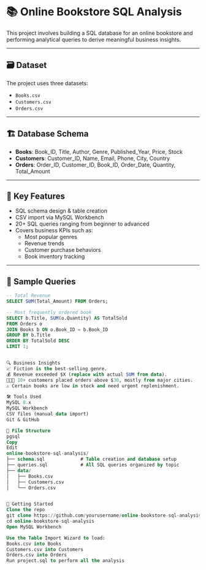 # 📚 Online Bookstore SQL Analysis

This project involves building a SQL database for an online bookstore and performing analytical queries to derive meaningful business insights.

---

## 🗃️ Dataset

The project uses three datasets:
- `Books.csv`
- `Customers.csv`
- `Orders.csv`

---

## 🏗️ Database Schema

- **Books**: Book_ID, Title, Author, Genre, Published_Year, Price, Stock
- **Customers**: Customer_ID, Name, Email, Phone, City, Country
- **Orders**: Order_ID, Customer_ID, Book_ID, Order_Date, Quantity, Total_Amount

---

## 📌 Key Features

- SQL schema design & table creation
- CSV import via MySQL Workbench
- 20+ SQL queries ranging from beginner to advanced
- Covers business KPIs such as:
  - Most popular genres
  - Revenue trends
  - Customer purchase behaviors
  - Book inventory tracking

---

## 🧪 Sample Queries

```sql
-- Total Revenue
SELECT SUM(Total_Amount) FROM Orders;

-- Most frequently ordered book
SELECT b.Title, SUM(o.Quantity) AS TotalSold
FROM Orders o
JOIN Books b ON o.Book_ID = b.Book_ID
GROUP BY b.Title
ORDER BY TotalSold DESC
LIMIT 1;


🔍 Business Insights
📈 Fiction is the best-selling genre.
💰 Revenue exceeded $X (replace with actual SUM from data).
🧑‍🤝‍🧑 10+ customers placed orders above $30, mostly from major cities.
⚠️ Certain books are low in stock and need urgent replenishment.

🛠️ Tools Used
MySQL 8.x
MySQL Workbench
CSV files (manual data import)
Git & GitHub

📁 File Structure
pgsql
Copy
Edit
online-bookstore-sql-analysis/
├── schema.sql             # Table creation and database setup
├── queries.sql            # All SQL queries organized by topic
├── data/
│   ├── Books.csv
│   ├── Customers.csv
│   └── Orders.csv


🚀 Getting Started
Clone the repo
git clone https://github.com/yourusername/online-bookstore-sql-analysis.git
cd online-bookstore-sql-analysis
Open MySQL Workbench

Use the Table Import Wizard to load:
Books.csv into Books
Customers.csv into Customers
Orders.csv into Orders
Run project.sql to perform all the analysis
